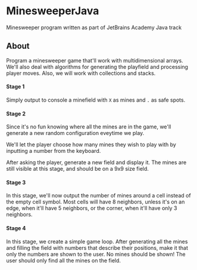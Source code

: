 # MinesweeperJava
Minesweeper program written as part of JetBrains Academy Java track

## About
Program a minesweeper game that'll work with multidimensional arrays. We'll also deal with algorithms for generating the playfield
and processing player moves. Also, we will work with collections and stacks.

#### Stage 1
Simply output to console a minefield with `X` as mines and `.` as safe spots.

#### Stage 2
Since it's no fun knowing where all the mines are in the game, we'll generate a new random configuration eveytime we play.

We'll let the player choose how many mines they wish to play with by inputting a number from the keyboard.

After asking the player, generate a new field and display it. The mines are still visible at this stage, and should be on a
9x9 size field.

#### Stage 3
In this stage, we'll now output the number of mines around a cell instead of the empty cell symbol. Most cells will have 8 neighbors,
unless it's on an edge, when it'll have 5 neighbors, or the corner, when it'll have only 3 neighbors.

#### Stage 4
In this stage, we create a simple game loop. After generating all the mines and filling the field with numbers that describe their positions,
make it that only the numbers are shown to the user. No mines should be shown! The user should only find all the mines on the field.

